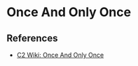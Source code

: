 # Once And Only Once

## References

* [C2 Wiki: Once And Only Once](https://c2.com/cgi/wiki?OnceAndOnlyOnce)
